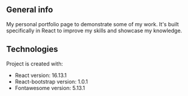 ## General info

My personal portfolio page to demonstrate some of my work.
It's built specifically in React to improve my skills and showcase my knowledge.

## Technologies

Project is created with:
* React version: 16.13.1
* React-bootstrap version: 1.0.1
* Fontawesome version: 5.13.1
